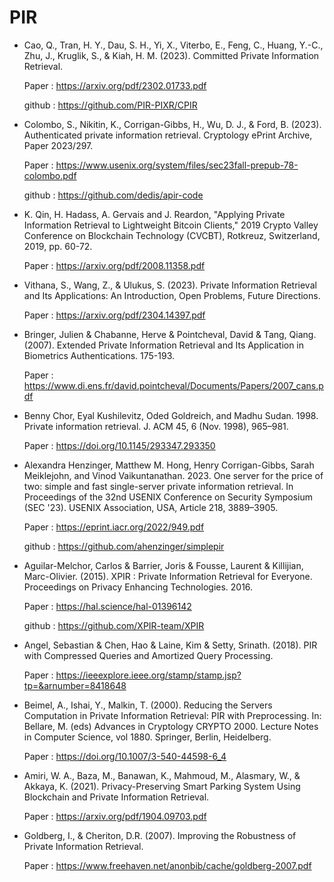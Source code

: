 # PIR

- Cao, Q., Tran, H. Y., Dau, S. H., Yi, X., Viterbo, E., Feng, C., Huang, Y.-C., Zhu, J., Kruglik, S., & Kiah, H. M. (2023). Committed Private Information Retrieval.

  Paper : https://arxiv.org/pdf/2302.01733.pdf

  github : https://github.com/PIR-PIXR/CPIR
  
- Colombo, S., Nikitin, K., Corrigan-Gibbs, H., Wu, D. J., & Ford, B. (2023). Authenticated private information retrieval. Cryptology ePrint Archive, Paper 2023/297.

  Paper : https://www.usenix.org/system/files/sec23fall-prepub-78-colombo.pdf
  
  github : https://github.com/dedis/apir-code
  
- K. Qin, H. Hadass, A. Gervais and J. Reardon, "Applying Private Information Retrieval to Lightweight Bitcoin Clients," 2019 Crypto Valley Conference on Blockchain Technology       (CVCBT), Rotkreuz, Switzerland, 2019, pp. 60-72.

  Paper : https://arxiv.org/pdf/2008.11358.pdf
  
- Vithana, S., Wang, Z., & Ulukus, S. (2023). Private Information Retrieval and Its Applications: An Introduction, Open Problems, Future Directions.

  Paper : https://arxiv.org/pdf/2304.14397.pdf
    
- Bringer, Julien & Chabanne, Herve & Pointcheval, David & Tang, Qiang. (2007). Extended Private Information Retrieval and Its Application in Biometrics Authentications. 175-193.

  Paper : https://www.di.ens.fr/david.pointcheval/Documents/Papers/2007_cans.pdf
  
- Benny Chor, Eyal Kushilevitz, Oded Goldreich, and Madhu Sudan. 1998. Private information retrieval. J. ACM 45, 6 (Nov. 1998), 965–981.

  Paper : https://doi.org/10.1145/293347.293350
  
- Alexandra Henzinger, Matthew M. Hong, Henry Corrigan-Gibbs, Sarah Meiklejohn, and Vinod Vaikuntanathan. 2023. One server for the price of two: simple and fast single-server        private information retrieval. In Proceedings of the 32nd USENIX Conference on Security Symposium (SEC '23). USENIX Association, USA, Article 218, 3889–3905.

  Paper : https://eprint.iacr.org/2022/949.pdf

  github :  https://github.com/ahenzinger/simplepir

- Aguilar-Melchor, Carlos & Barrier, Joris & Fousse, Laurent & Killijian, Marc-Olivier. (2015). XPIR : Private Information Retrieval for Everyone. Proceedings on Privacy Enhancing   Technologies. 2016.

  Paper : https://hal.science/hal-01396142

  github : https://github.com/XPIR-team/XPIR

- Angel, Sebastian & Chen, Hao & Laine, Kim & Setty, Srinath. (2018). PIR with Compressed Queries and Amortized Query Processing.
  
  Paper : https://ieeexplore.ieee.org/stamp/stamp.jsp?tp=&arnumber=8418648

- Beimel, A., Ishai, Y., Malkin, T. (2000). Reducing the Servers Computation in Private Information Retrieval: PIR with Preprocessing. In: Bellare, M. (eds) Advances in Cryptology   CRYPTO 2000. Lecture Notes in Computer Science, vol 1880. Springer, Berlin, Heidelberg.
  
  Paper : https://doi.org/10.1007/3-540-44598-6_4

- Amiri, W. A., Baza, M., Banawan, K., Mahmoud, M., Alasmary, W., & Akkaya, K. (2021). Privacy-Preserving Smart Parking System Using Blockchain and Private Information Retrieval.

  Paper : https://arxiv.org/pdf/1904.09703.pdf

- Goldberg, I., & Cheriton, D.R. (2007). Improving the Robustness of Private Information Retrieval.

  Paper : https://www.freehaven.net/anonbib/cache/goldberg-2007.pdf
